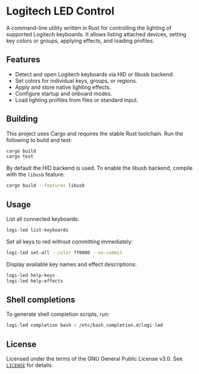 # Logitech LED Control

A command-line utility written in Rust for controlling the lighting of supported Logitech keyboards. It allows listing attached devices, setting key colors or groups, applying effects, and loading profiles.

## Features

- Detect and open Logitech keyboards via HID or libusb backend.
- Set colors for individual keys, groups, or regions.
- Apply and store native lighting effects.
- Configure startup and onboard modes.
- Load lighting profiles from files or standard input.

## Building

This project uses Cargo and requires the stable Rust toolchain. Run the following to build and test:

```bash
cargo build
cargo test
```

By default the HID backend is used. To enable the libusb backend, compile with the `libusb` feature:

```bash
cargo build --features libusb
```

## Usage

List all connected keyboards:

```bash
logi-led list-keyboards
```

Set all keys to red without committing immediately:

```bash
logi-led set-all --color ff0000 --no-commit
```

Display available key names and effect descriptions:

```bash
logi-led help-keys
logi-led help-effects
```

## Shell completions

To generate shell completion scripts, run:

```bash
logi-led completion bash > /etc/bash_completion.d/logi-led
```

## License

Licensed under the terms of the GNU General Public License v3.0. See [`LICENSE`](LICENSE) for details.
